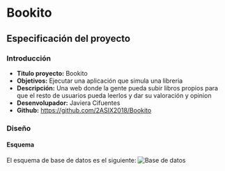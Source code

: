 # Bookito

## Especificación del proyecto

### Introducción
* **Titulo proyecto:** Bookito
* **Objetivos:** Ejecutar una aplicación que simula una libreria
* **Descripción:** Una web donde la gente pueda subir libros propios para que el resto de usuarios pueda leerlos y dar su valoración y opinion
* **Desenvolupador:** Javiera Cifuentes
* **Github:** https://github.com/2ASIX2018/Bookito

### Diseño
#### Esquema
El esquema de base de datos es el siguiente:
![Base de datos](/IAW/iaw.png)
